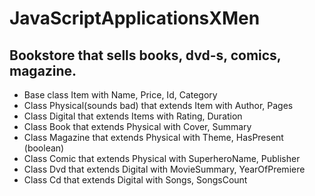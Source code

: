 # JavaScriptApplicationsXMen

## Bookstore that sells books, dvd-s, comics, magazine.
- Base class Item with Name, Price, Id, Category
- Class Physical(sounds bad) that extends Item with Author, Pages
- Class Digital that extends Items with Rating, Duration
- Class Book that extends Physical with Cover, Summary
- Class Magazine that extends Physical with Theme, HasPresent (boolean)
- Class Comic that extends Physical with SuperheroName, Publisher
- Class Dvd that extends Digital with MovieSummary, YearOfPremiere
- Class Cd that extends Digital with Songs, SongsCount
